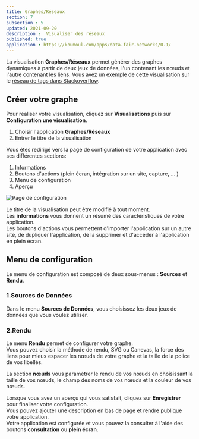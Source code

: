 ```yaml
---
title: Graphes/Réseaux
section: 7
subsection : 5
updated: 2021-09-20
description :  Visualiser des réseaux
published: true
application : https://koumoul.com/apps/data-fair-networks/0.1/
---
```


La visualisation **Graphes/Réseaux** permet générer des graphes dynamiques à partir de deux jeux de données, l'un contenant les nœuds et l'autre contenant les liens. Vous avez un exemple de cette visualisation sur le [réseau de tags dans Stackoverflow](https://opendata.koumoul.com/reuses/reseau-de-tags-dans-stackoverflow).

## Créer votre graphe

Pour réaliser votre visualisation, cliquez sur **Visualisations** puis sur **Configuration une visualisation**.

1. Choisir l'application **Graphes/Réseaux**
2. Entrer le titre de la visualisation

<p>
</p>

Vous êtes redirigé vers la page de configuration de votre application avec ses différentes sections:

1. Informations
2. Boutons d'actions (plein écran, intégration sur un site, capture, ... )
3. Menu de configuration
4. Aperçu

![Page de configuration](./images/user-guide-backoffice/graphes-config.jpg)

Le titre de la visualisation peut être modifié à tout moment.  
Les **informations** vous donnent un résumé des caractéristiques de votre application.  
Les boutons d'actions vous permettent d'importer l'application sur un autre site, de dupliquer l'application, de la supprimer et d'accéder à l'application en plein écran.

## Menu de configuration
Le menu de configuration est composé de deux sous-menus : **Sources** et **Rendu**.

### 1.Sources de Données

Dans le menu **Sources de Données**, vous choisissez les deux jeux de données que vous voulez utiliser.  

### 2.Rendu

Le menu **Rendu** permet de configurer votre graphe.  
Vous pouvez choisir la méthode de rendu, SVG ou Canevas, la force des liens pour mieux espacer les nœuds de votre graphe et la taille de la police de vos libellés.  

La section **nœuds** vous paramétrer le rendu de vos nœuds en choisissant la taille de vos nœuds, le champ des noms de vos nœuds et la couleur de vos nœuds.  

Lorsque vous avez un aperçu qui vous satisfait, cliquez sur **Enregistrer** pour finaliser votre configuration.  
Vous pouvez ajouter une description en bas de page et rendre publique votre application.  
Votre application est configurée et vous pouvez la consulter à l'aide des boutons **consultation** ou **plein écran**.
